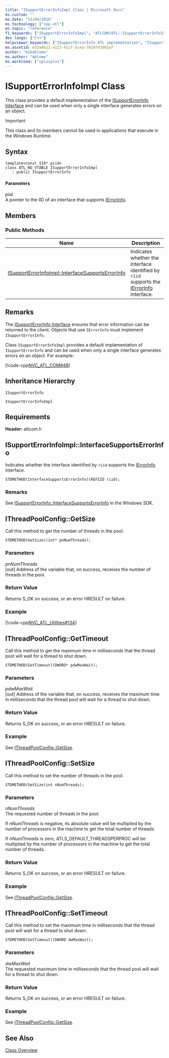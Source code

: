 ```yaml
---
title: "ISupportErrorInfoImpl Class | Microsoft Docs"
ms.custom: ""
ms.date: "11/04/2016"
ms.technology: ["cpp-atl"]
ms.topic: "reference"
f1_keywords: ["ISupportErrorInfoImpl", "ATLCOM/ATL::ISupportErrorInfoImpl", "ATLCOM/ATL::ISupportErrorInfoImpl::InterfaceSupportsErrorInfo"]
dev_langs: ["C++"]
helpviewer_keywords: ["ISupportErrorInfo ATL implementation", "ISupportErrorInfoImpl class", "error information, ATL"]
ms.assetid: e33a4b11-a123-41cf-bcea-7b19743902af
author: "mikeblome"
ms.author: "mblome"
ms.workload: ["cplusplus"]
---
```

# ISupportErrorInfoImpl Class

This class provides a default implementation of the [ISupportErrorInfo Interface](/previous-versions/windows/desktop/api/oaidl/nn-oaidl-isupporterrorinfo) and can be used when only a single interface generates errors on an object.

> [!IMPORTANT]
>  This class and its members cannot be used in applications that execute in the Windows Runtime.

## Syntax

```
template<const IID* piid>  
class ATL_NO_VTABLE ISupportErrorInfoImpl 
   : public ISupportErrorInfo
```

#### Parameters

*piid*  
A pointer to the IID of an interface that supports [IErrorInfo](/previous-versions/windows/desktop/api/oaidl/nn-oaidl-ierrorinfo).

## Members

### Public Methods

|Name|Description|
|----------|-----------------|
|[ISupportErrorInfoImpl::InterfaceSupportsErrorInfo](#interfacesupportserrorinfo)|Indicates whether the interface identified by `riid` supports the [IErrorInfo](/previous-versions/windows/desktop/api/oaidl/nn-oaidl-ierrorinfo) interface.|

## Remarks

The [ISupportErrorInfo Interface](/previous-versions/windows/desktop/api/oaidl/nn-oaidl-isupporterrorinfo) ensures that error information can be returned to the client. Objects that use `IErrorInfo` must implement `ISupportErrorInfo`.

Class `ISupportErrorInfoImpl` provides a default implementation of `ISupportErrorInfo` and can be used when only a single interface generates errors on an object. For example:

[!code-cpp[NVC_ATL_COM#48](../../atl/codesnippet/cpp/isupporterrorinfoimpl-class_1.h)]

## Inheritance Hierarchy

`ISupportErrorInfo`

`ISupportErrorInfoImpl`

## Requirements

**Header:** atlcom.h

##  <a name="interfacesupportserrorinfo"></a>  ISupportErrorInfoImpl::InterfaceSupportsErrorInfo

Indicates whether the interface identified by `riid` supports the [IErrorInfo](/previous-versions/windows/desktop/api/oaidl/nn-oaidl-ierrorinfo) interface.

```
STDMETHOD(InterfaceSupportsErrorInfo)(REFIID riid);
```

### Remarks

See [ISupportErrorInfo::InterfaceSupportsErrorInfo](/previous-versions/windows/desktop/api/oaidl/nf-oaidl-isupporterrorinfo-interfacesupportserrorinfo) in the Windows SDK.

##  <a name="getsize"></a>  IThreadPoolConfig::GetSize

Call this method to get the number of threads in the pool.

```
STDMETHOD(GetSize)(int* pnNumThreads);
```

### Parameters

*pnNumThreads*  
[out] Address of the variable that, on success, receives the number of threads in the pool.

### Return Value

Returns S_OK on success, or an error HRESULT on failure.

### Example

[!code-cpp[NVC_ATL_Utilities#134](../../atl/codesnippet/cpp/isupporterrorinfoimpl-class_2.cpp)]

##  <a name="gettimeout"></a>  IThreadPoolConfig::GetTimeout

Call this method to get the maximum time in milliseconds that the thread pool will wait for a thread to shut down.

```
STDMETHOD(GetTimeout)(DWORD* pdwMaxWait);
```

### Parameters

*pdwMaxWait*  
[out] Address of the variable that, on success, receives the maximum time in milliseconds that the thread pool will wait for a thread to shut down.

### Return Value

Returns S_OK on success, or an error HRESULT on failure.

### Example

See [IThreadPoolConfig::GetSize](#getsize).

##  <a name="setsize"></a>  IThreadPoolConfig::SetSize

Call this method to set the number of threads in the pool.

```
STDMETHOD(SetSize)int nNumThreads);
```

### Parameters

*nNumThreads*  
The requested number of threads in the pool.

If *nNumThreads* is negative, its absolute value will be multiplied by the number of processors in the machine to get the total number of threads.

If *nNumThreads* is zero, ATLS_DEFAULT_THREADSPERPROC will be multiplied by the number of processors in the machine to get the total number of threads.

### Return Value

Returns S_OK on success, or an error HRESULT on failure.

### Example

See [IThreadPoolConfig::GetSize](#getsize).

##  <a name="settimeout"></a>  IThreadPoolConfig::SetTimeout

Call this method to set the maximum time in milliseconds that the thread pool will wait for a thread to shut down.

```
STDMETHOD(SetTimeout)(DWORD dwMaxWait);
```

### Parameters

*dwMaxWait*  
The requested maximum time in milliseconds that the thread pool will wait for a thread to shut down.

### Return Value

Returns S_OK on success, or an error HRESULT on failure.

### Example

See [IThreadPoolConfig::GetSize](#getsize).

## See Also

[Class Overview](../../atl/atl-class-overview.md)
